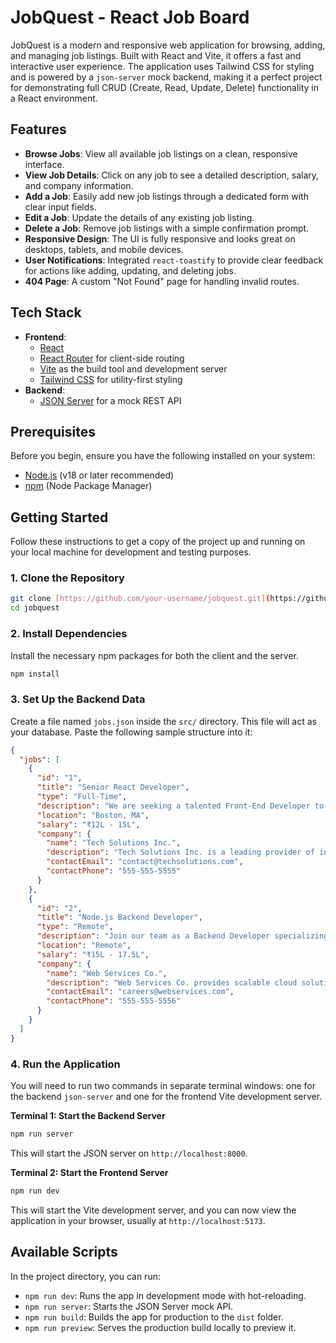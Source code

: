 # JobQuest - React Job Board

JobQuest is a modern and responsive web application for browsing, adding, and managing job listings. Built with React and Vite, it offers a fast and interactive user experience. The application uses Tailwind CSS for styling and is powered by a `json-server` mock backend, making it a perfect project for demonstrating full CRUD (Create, Read, Update, Delete) functionality in a React environment.

## Features

-   **Browse Jobs**: View all available job listings on a clean, responsive interface.
-   **View Job Details**: Click on any job to see a detailed description, salary, and company information.
-   **Add a Job**: Easily add new job listings through a dedicated form with clear input fields.
-   **Edit a Job**: Update the details of any existing job listing.
-   **Delete a Job**: Remove job listings with a simple confirmation prompt.
-   **Responsive Design**: The UI is fully responsive and looks great on desktops, tablets, and mobile devices.
-   **User Notifications**: Integrated `react-toastify` to provide clear feedback for actions like adding, updating, and deleting jobs.
-   **404 Page**: A custom "Not Found" page for handling invalid routes.

## Tech Stack

-   **Frontend**:
    -   [React](https://react.dev/)
    -   [React Router](https://reactrouter.com/) for client-side routing
    -   [Vite](https://vitejs.dev/) as the build tool and development server
    -   [Tailwind CSS](https://tailwindcss.com/) for utility-first styling
-   **Backend**:
    -   [JSON Server](https://github.com/typicode/json-server) for a mock REST API

## Prerequisites

Before you begin, ensure you have the following installed on your system:
-   [Node.js](https://nodejs.org/) (v18 or later recommended)
-   [npm](https://www.npmjs.com/) (Node Package Manager)

## Getting Started

Follow these instructions to get a copy of the project up and running on your local machine for development and testing purposes.

### 1. Clone the Repository

```bash
git clone [https://github.com/your-username/jobquest.git](https://github.com/your-username/jobquest.git)
cd jobquest
```

### 2. Install Dependencies

Install the necessary npm packages for both the client and the server.

```bash
npm install
```

### 3. Set Up the Backend Data

Create a file named `jobs.json` inside the `src/` directory. This file will act as your database. Paste the following sample structure into it:

```json
{
  "jobs": [
    {
      "id": "1",
      "title": "Senior React Developer",
      "type": "Full-Time",
      "description": "We are seeking a talented Front-End Developer to join our team in Boston, MA. The ideal candidate will have strong skills in HTML, CSS, and JavaScript, with experience working with React.",
      "location": "Boston, MA",
      "salary": "₹12L - 15L",
      "company": {
        "name": "Tech Solutions Inc.",
        "description": "Tech Solutions Inc. is a leading provider of innovative software solutions.",
        "contactEmail": "contact@techsolutions.com",
        "contactPhone": "555-555-5555"
      }
    },
    {
      "id": "2",
      "title": "Node.js Backend Developer",
      "type": "Remote",
      "description": "Join our team as a Backend Developer specializing in Node.js. You will be responsible for building and maintaining our server-side logic and APIs.",
      "location": "Remote",
      "salary": "₹15L - 17.5L",
      "company": {
        "name": "Web Services Co.",
        "description": "Web Services Co. provides scalable cloud solutions for businesses of all sizes.",
        "contactEmail": "careers@webservices.com",
        "contactPhone": "555-555-5556"
      }
    }
  ]
}
```

### 4. Run the Application

You will need to run two commands in separate terminal windows: one for the backend `json-server` and one for the frontend Vite development server.

**Terminal 1: Start the Backend Server**
```bash
npm run server
```
This will start the JSON server on `http://localhost:8000`.

**Terminal 2: Start the Frontend Server**
```bash
npm run dev
```
This will start the Vite development server, and you can now view the application in your browser, usually at `http://localhost:5173`.

## Available Scripts

In the project directory, you can run:

-   `npm run dev`: Runs the app in development mode with hot-reloading.
-   `npm run server`: Starts the JSON Server mock API.
-   `npm run build`: Builds the app for production to the `dist` folder.
-   `npm run preview`: Serves the production build locally to preview it.